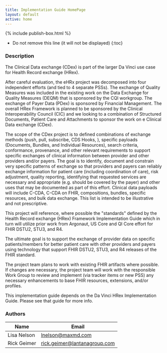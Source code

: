 ```yaml
---
title: Implementation Guide HomePage
layout: default
active: home
---
```


{% include publish-box.html %}

<!-- { :.no_toc } -->

<!-- TOC  the css styling for this is \pages\assets\css\project.css under 'markdown-toc'-->

* Do not remove this line (it will not be displayed)
{:toc}

<!-- end TOC -->

### Description

The Clinical Data exchange (CDex) is part of the larger Da Vinci use case for Health Record exchange (HRex).

After careful evaluation, the eHRx project was decomposed into four independent efforts (and tied to 4 separate PSSs). The exchange of Quality Measures was included in the existing work on the Data Exchange for Quality Measures (DEQM) that is sponsored by the CQI workgroup. The exchange of Payer Data (PDex) is sponsored by Financial Management. The overall HRex Framework is planned to be sponsored by the Clinical Interoperability Council (CIC) and we looking to a combination of Structured Documents, Patient Care and Attachments to sponsor the work on e Clinical Data exchange (CDex).

The scope of the CDex project is to defined combinations of exchange methods (push, pull, subscribe, CDS Hooks, ), specific payloads (Documents, Bundles, and Individual Resources), search criteria, conformance, provenance, and other relevant requirements to support specific exchanges of clinical information between provider and other providers and/or payers. The goal is to identify, document and constrain very specific patterns of exchange so that providers and payers can reliably exchange information for patient care (including coordination of care), risk adjustment, quality reporting, identifying that requested services are necessary and appropriate (e.g. should be covered by the payer) and other uses that may be documented as part of this effort. Clinical data payloads will include C-CDA, C-CDA on FHIR, compositions, bundles, specific resources, and bulk data exchange. This list is intended to be illustrative and not prescriptive.

This project will reference, where possible the "standards" defined by the Health Record exchange (HRex) Framework Implementation Guide which in turn will utilize prior work from Argonaut, US Core and QI Core effort for FHIR DSTU2, STU3, and R4. 

The ultimate goal is to support the exchange of provider data on specific patients/members for better patient care with other providers and payers using technology that support FHIR DSTU2, STU3, and R4 releases of the FHIR standard.

The project team plans to work with existing FHIR artifacts where possible. If changes are necessary, the project team will work with the responsible Work Group to review and implement (via tracker items or new PSS) any necessary enhancements to base FHIR resources, extensions, and/or profiles.

This implementation guide depends on the Da Vinci HRex Implementation Guide. Please see that guide for more info. 



### Authors

<table>
<thead>
<tr>
<th>Name</th>
<th>Email</th>
</tr>
</thead>
<tbody>
<tr>
<td>Lisa Nelson</td>
<td><a href="mailto:lnelson@maxmd.com">lnelson@maxmd.com</a></td>
</tr>
<tr>
<td>Rick Geimer</td>
<td><a href="mailto:rick.geimer@lantanagroup.com">rick.geimer@lantanagroup.com</a></td>
</tr>
</tbody>
</table>


